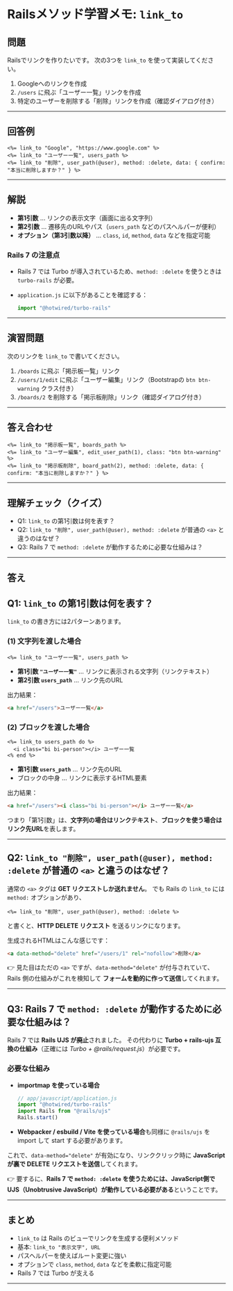 
# Railsメソッド学習メモ: `link_to`

## 問題

Railsでリンクを作りたいです。
次の3つを `link_to` を使って実装してください。

1. Googleへのリンクを作成
2. `/users` に飛ぶ「ユーザー一覧」リンクを作成
3. 特定のユーザーを削除する「削除」リンクを作成（確認ダイアログ付き）

---

## 回答例
```erb
<%= link_to "Google", "https://www.google.com" %>
<%= link_to "ユーザー一覧", users_path %>
<%= link_to "削除", user_path(@user), method: :delete, data: { confirm: "本当に削除しますか？" } %>
```


---

## 解説

* **第1引数** … リンクの表示文字（画面に出る文字列）
* **第2引数** … 遷移先のURLやパス（`users_path` などのパスヘルパーが便利）
* **オプション（第3引数以降）** … `class`, `id`, `method`, `data` などを指定可能

### Rails 7 の注意点

* Rails 7 では Turbo が導入されているため、`method: :delete` を使うときは `turbo-rails` が必要。
* `application.js` に以下があることを確認する：

  ```js
  import "@hotwired/turbo-rails"
  ```

---

## 演習問題

次のリンクを `link_to` で書いてください。

1. `/boards` に飛ぶ「掲示板一覧」リンク
2. `/users/1/edit` に飛ぶ「ユーザー編集」リンク（Bootstrapの `btn btn-warning` クラス付き）
3. `/boards/2` を削除する「掲示板削除」リンク（確認ダイアログ付き）

---

## 答え合わせ

```erb
<%= link_to "掲示板一覧", boards_path %>
<%= link_to "ユーザー編集", edit_user_path(1), class: "btn btn-warning" %>
<%= link_to "掲示板削除", board_path(2), method: :delete, data: { confirm: "本当に削除しますか？" } %>
```

---

## 理解チェック（クイズ）

* Q1: `link_to` の第1引数は何を表す？
* Q2: `link_to "削除", user_path(@user), method: :delete` が普通の `<a>` と違うのはなぜ？
* Q3: Rails 7 で `method: :delete` が動作するために必要な仕組みは？

---
## 答え

## Q1: `link_to` の第1引数は何を表す？

`link_to` の書き方には2パターンあります。

### (1) 文字列を渡した場合

```erb
<%= link_to "ユーザー一覧", users_path %>
```

* **第1引数 `"ユーザー一覧"`** … リンクに表示される文字列（リンクテキスト）
* **第2引数 `users_path`** … リンク先のURL

出力結果：

```html
<a href="/users">ユーザー一覧</a>
```

### (2) ブロックを渡した場合

```erb
<%= link_to users_path do %>
  <i class="bi bi-person"></i> ユーザー一覧
<% end %>
```

* **第1引数 `users_path`** … リンク先のURL
* ブロックの中身 … リンクに表示するHTML要素

出力結果：

```html
<a href="/users"><i class="bi bi-person"></i> ユーザー一覧</a>
```
つまり「第1引数」は、**文字列の場合はリンクテキスト**、**ブロックを使う場合はリンク先URL**を表します。

---

## Q2: `link_to "削除", user_path(@user), method: :delete` が普通の `<a>` と違うのはなぜ？

通常の `<a>` タグは **GET リクエストしか送れません**。
でも Rails の `link_to` には `method:` オプションがあり、

```erb
<%= link_to "削除", user_path(@user), method: :delete %>
```

と書くと、**HTTP DELETE リクエスト** を送るリンクになります。

生成されるHTMLはこんな感じです：

```html
<a data-method="delete" href="/users/1" rel="nofollow">削除</a>
```

👉 見た目はただの `<a>` ですが、`data-method="delete"` が付与されていて、Rails 側の仕組みがこれを検知して **フォームを動的に作って送信**してくれます。

---

## Q3: Rails 7 で `method: :delete` が動作するために必要な仕組みは？

Rails 7 では **Rails UJS が廃止**されました。
その代わりに **Turbo + rails-ujs 互換の仕組み**（正確には *Turbo + @rails/request.js*）が必要です。

### 必要な仕組み

* **importmap を使っている場合**

  ```js
  // app/javascript/application.js
  import "@hotwired/turbo-rails"
  import Rails from "@rails/ujs"
  Rails.start()
  ```
* **Webpacker / esbuild / Vite を使っている場合**も同様に `@rails/ujs` を import して start する必要があります。

これで、`data-method="delete"` が有効になり、リンククリック時に **JavaScript が裏で DELETE リクエストを送信**してくれます。

👉 要するに、**Rails 7 で `method: :delete` を使うためには、JavaScript側で UJS（Unobtrusive JavaScript）が動作している必要がある**ということです。

---

## まとめ

* `link_to` は Rails のビューでリンクを生成する便利メソッド
* 基本: `link_to "表示文字", URL`
* パスヘルパーを使えばルート変更に強い
* オプションで `class`, `method`, `data` などを柔軟に指定可能
* Rails 7 では Turbo が支える

---